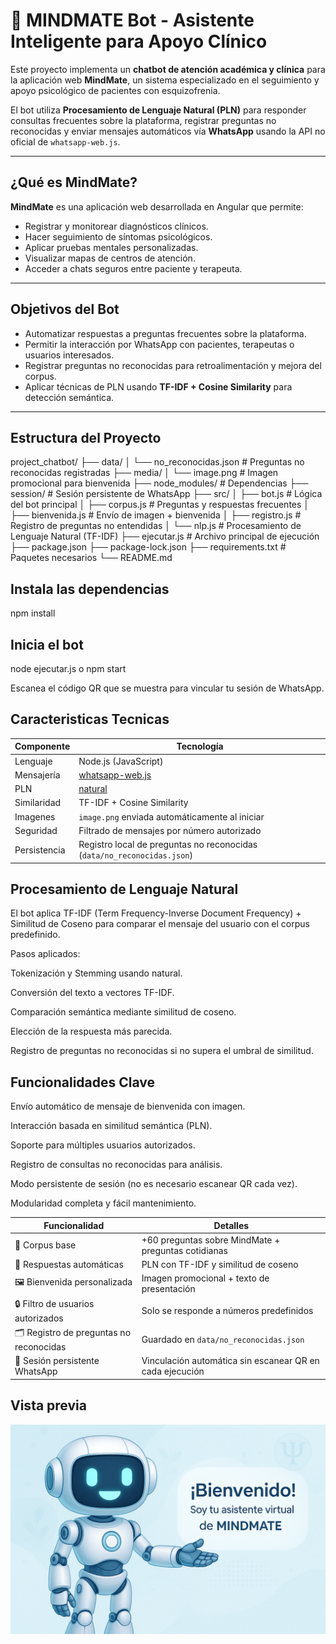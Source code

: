 # 🤖 MINDMATE Bot - Asistente Inteligente para Apoyo Clínico

Este proyecto implementa un **chatbot de atención académica y clínica** para la aplicación web **MindMate**, un sistema especializado en el seguimiento y apoyo psicológico de pacientes con esquizofrenia.

El bot utiliza **Procesamiento de Lenguaje Natural (PLN)** para responder consultas frecuentes sobre la plataforma, registrar preguntas no reconocidas y enviar mensajes automáticos vía **WhatsApp** usando la API no oficial de `whatsapp-web.js`.

---

## ¿Qué es MindMate?

**MindMate** es una aplicación web desarrollada en Angular que permite:
- Registrar y monitorear diagnósticos clínicos.
- Hacer seguimiento de síntomas psicológicos.
- Aplicar pruebas mentales personalizadas.
- Visualizar mapas de centros de atención.
- Acceder a chats seguros entre paciente y terapeuta.

---

##  Objetivos del Bot

- Automatizar respuestas a preguntas frecuentes sobre la plataforma.
- Permitir la interacción por WhatsApp con pacientes, terapeutas o usuarios interesados.
- Registrar preguntas no reconocidas para retroalimentación y mejora del corpus.
- Aplicar técnicas de PLN usando **TF-IDF + Cosine Similarity** para detección semántica.

---

## Estructura del Proyecto
project_chatbot/
├── data/
│ └── no_reconocidas.json # Preguntas no reconocidas registradas
├── media/
│ └── image.png # Imagen promocional para bienvenida
├── node_modules/ # Dependencias
├── session/ # Sesión persistente de WhatsApp
├── src/
│ ├── bot.js # Lógica del bot principal
│ ├── corpus.js # Preguntas y respuestas frecuentes
│ ├── bienvenida.js # Envío de imagen + bienvenida
│ ├── registro.js # Registro de preguntas no entendidas
│ └── nlp.js # Procesamiento de Lenguaje Natural (TF-IDF)
├── ejecutar.js # Archivo principal de ejecución
├── package.json
├── package-lock.json
├── requirements.txt # Paquetes necesarios
└── README.md



## Instala las dependencias
npm install

##  Inicia el bot
node ejecutar.js
o
npm start

Escanea el código QR que se muestra para vincular tu sesión de WhatsApp.

## Caracteristicas Tecnicas

| Componente   | Tecnología                                                              |
| ------------ | ----------------------------------------------------------------------- |
| Lenguaje     | Node.js (JavaScript)                                                    |
| Mensajería   | [whatsapp-web.js](https://github.com/pedroslopez/whatsapp-web.js)       |
| PLN          | [natural](https://www.npmjs.com/package/natural)                        |
| Similaridad  | TF-IDF + Cosine Similarity                                              |
| Imagenes     | `image.png` enviada automáticamente al iniciar                          |
| Seguridad    | Filtrado de mensajes por número autorizado                              |
| Persistencia | Registro local de preguntas no reconocidas (`data/no_reconocidas.json`) |

## Procesamiento de Lenguaje Natural
El bot aplica TF-IDF (Term Frequency-Inverse Document Frequency) + Similitud de Coseno para comparar el mensaje del usuario con el corpus predefinido.

Pasos aplicados:

Tokenización y Stemming usando natural.

Conversión del texto a vectores TF-IDF.

Comparación semántica mediante similitud de coseno.

Elección de la respuesta más parecida.

Registro de preguntas no reconocidas si no supera el umbral de similitud.

## Funcionalidades Clave
Envío automático de mensaje de bienvenida con imagen.

Interacción basada en similitud semántica (PLN).

Soporte para múltiples usuarios autorizados.

Registro de consultas no reconocidas para análisis.

Modo persistente de sesión (no es necesario escanear QR cada vez).

Modularidad completa y fácil mantenimiento.

| Funcionalidad                            | Detalles                                                 |
| ---------------------------------------- | -------------------------------------------------------- |
| 🧾 Corpus base                           | +60 preguntas sobre MindMate + preguntas cotidianas      |
| 🤖 Respuestas automáticas                | PLN con TF-IDF y similitud de coseno                     |
| 🖼️ Bienvenida personalizada             | Imagen promocional + texto de presentación               |
| 🔒 Filtro de usuarios autorizados        | Solo se responde a números predefinidos                  |
| 🗂️ Registro de preguntas no reconocidas | Guardado en `data/no_reconocidas.json`                   |
| 🔁 Sesión persistente WhatsApp           | Vinculación automática sin escanear QR en cada ejecución |


## Vista previa


![alt text](media/image.png)


